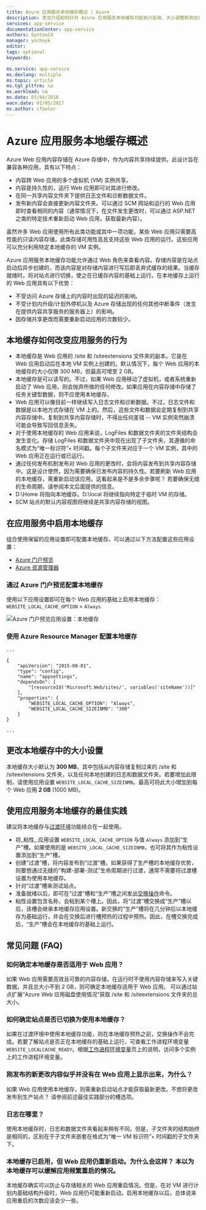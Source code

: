 ```yaml
---
title: Azure 应用服务本地缓存概述 | Azure
description: 本文介绍如何针对 Azure 应用服务本地缓存功能执行启用、大小调整和状态查询操作。
services: app-service
documentationCenter: app-service
authors: SyntaxC4
manager: yochayk
editor: 
tags: optional
keywords: 

ms.service: app-service
ms.devlang: multiple
ms.topic: article
ms.tgt_pltfrm: na
ms.workload: na
ms.date: 03/04/2016
wacn.date: 01/05/2017
ms.author: cfowler
---
```


# Azure 应用服务本地缓存概述

Azure Web 应用内容存储在 Azure 存储中，作为内容共享持续提供。此设计旨在兼容各种应用，具有以下特点：

* 内容跨 Web 应用的多个虚拟机 (VM) 实例共享。
* 内容是持久性的，运行 Web 应用即可对其进行修改。
* 在同一共享内容文件夹下提供日志文件和诊断数据文件。
* 发布新内容会直接更新内容文件夹。可以通过 SCM 网站和运行的 Web 应用即时查看相同的内容（通常情况下，在文件发生更改时，可以通过 ASP.NET 之类的特定技术重新启动 Web 应用，获取最新内容）。

虽然许多 Web 应用使用所有此类功能或其中一项功能，某些 Web 应用只需要高性能的只读内容存储，此类存储可用性高且支持这些 Web 应用的运行。这些应用可以充分利用特定本地缓存的 VM 实例。

Azure 应用服务本地缓存功能允许通过 Web 角色来查看内容。存储内容是在站点启动后异步创建的，而该内容是对存储内容进行写后即丢弃式缓存的结果。当缓存就绪时，将对站点进行切换，使之在已缓存内容的基础上运行。在本地缓存上运行的 Web 应用具有以下优势：

* 不受访问 Azure 存储上的内容时出现的延迟的影响。
* 不受计划内升级/计划外停机以及 Azure 存储出现的任何其他中断事件（发生在提供内容共享服务的服务器上）的影响。
* 因存储共享更改而需要重新启动应用的次数较少。

## 本地缓存如何改变应用服务的行为

* 本地缓存是 Web 应用的 /site 和 /siteextensions 文件夹的副本。它是在 Web 应用启动后在本地 VM 实例上创建的。默认情况下，每个 Web 应用的本地缓存的大小仅限 300 MB，但最高可增至 2 GB。
* 本地缓存是可以读写的。不过，如果 Web 应用移动了虚拟机，或者系统重新启动了 Web 应用，则会抛弃所做的任何修改。如果应用在内容存储中存储了任务关键型数据，则不应使用本地缓存。
* Web 应用可以像目前一样继续写入日志文件和诊断数据。不过，日志文件和数据是以本地方式存储在 VM 上的。然后，这些文件和数据会定期复制到共享内容存储中。复制到共享内容存储时，不得出任何差错 -- VM 实例突然崩溃可能会导致写回信息丢失。
* 对于使用本地缓存的 Web 应用来说，LogFiles 和数据文件夹的文件夹结构会发生变化。存储 LogFiles 和数据文件夹中现在出现了子文件夹，其遵循的命名模式为“唯一标识符”+ 时间戳。每个子文件夹对应于一个 VM 实例，其中的 Web 应用正在运行或已运行。
* 通过任何发布机制发布对 Web 应用的更改时，会将内容发布到共享内容存储中。这是设计使然，因为需要确保已发布内容的持久性。若要刷新 Web 应用的本地缓存，需重新启动该应用。这看起来是不是多余步骤呢？ 若要确保无缝的生命周期，请参阅本文后面提供的信息。
* D:\\Home 将指向本地缓存。D:\\local 将继续指向特定于临时 VM 的存储。
* SCM 站点的默认内容视图将继续是共享内容存储的视图。

## 在应用服务中启用本地缓存

组合使用保留的应用设置即可配置本地缓存。可以通过以下方法配置这些应用设置：

* [Azure 门户预览](#Configure-Local-Cache-Portal)
* [Azure 资源管理器](#Configure-Local-Cache-ARM)

### 通过 Azure 门户预览配置本地缓存
<a name="Configure-Local-Cache-Portal"></a>

使用以下应用设置即可在每个 Web 应用的基础上启用本地缓存：`WEBSITE_LOCAL_CACHE_OPTION` = `Always`

![Azure 门户预览应用设置：本地缓存](./media/app-service-local-cache/app-service-local-cache-configure-portal.png)

### 使用 Azure Resource Manager 配置本地缓存
<a name="Configure-Local-Cache-ARM"></a>

    ...

    {
        "apiVersion": "2015-08-01",
        "type": "config",
        "name": "appsettings",
        "dependsOn": [
            "[resourceId('Microsoft.Web/sites/', variables('siteName'))]"
        ],
        "properties": {
            "WEBSITE_LOCAL_CACHE_OPTION": "Always",
            "WEBSITE_LOCAL_CACHE_SIZEINMB": "300"
        }
    }

    ...

## 更改本地缓存中的大小设置

本地缓存大小默认为 **300 MB**，其中包括从内容存储复制过来的 /site 和 /siteextensions 文件夹，以及任何本地创建的日志和数据文件夹。若要增加此限制，请使用应用设置 `WEBSITE_LOCAL_CACHE_SIZEINMB`。最高可将此大小增加到每个 Web 应用 **2 GB** (1000 MB)。

## 使用应用服务本地缓存的最佳实践

建议将本地缓存与[过渡环境](../app-service-web/web-sites-staged-publishing.md)功能结合在一起使用。

* 将_粘性_ 应用设置 `WEBSITE_LOCAL_CACHE_OPTION` 与值 `Always` 添加到“生产”槽。如果使用的是 `WEBSITE_LOCAL_CACHE_SIZEINMB`，也可将其作为粘性设置添加到“生产”槽。
* 创建“过渡”槽，将内容发布到“过渡”槽。如果获得了生产槽的本地缓存优势，则要想通过无缝的“构建-部署-测试”生命周期进行过渡，通常不需要将过渡槽设置为使用本地缓存。
* 针对“过渡”槽来测试站点。
* 准备就绪以后，即可在“过渡”槽和“生产”槽之间发出[交换操作](../app-service-web/web-sites-staged-publishing.md#Swap)命令。
* 粘性设置包含名称，会粘到某个槽上。因此，将“过渡”槽交换成“生产”槽以后，该槽会继承本地缓存应用设置。新交换的“生产”槽将在几分钟后以本地缓存为基础运行，并会在交换后进行槽预热的过程中预热。因此，在槽交换完成后，“生产”槽会在本地缓存的基础上运行。

## 常见问题 (FAQ)

### 如何确定本地缓存是否适用于 Web 应用？

如果 Web 应用需要高效且可靠的内容存储，在运行时不使用内容存储来写入关键数据，并且总大小不到 2 GB，则可确定本地缓存适用于 Web 应用。 可以通过站点扩展“Azure Web 应用磁盘使用情况”获取 /site 和 /siteextensions 文件夹的总大小。

### 如何确定站点是否已切换为使用本地缓存？

如果在过渡环境中使用本地缓存功能，则在本地缓存预热之前，交换操作不会完成。若要了解站点是否正在本地缓存的基础上运行，可查看工作进程环境变量 `WEBSITE_LOCALCACHE_READY`。根据[工作进程环境变量](https://github.com/projectkudu/kudu/wiki/Process-Threads-list-and-minidump-gcdump-diagsession#process-environment-variable)页上的说明，访问多个实例上的工作进程环境变量。

### 刚发布的新更改内容似乎并没有在 Web 应用上显示出来，为什么？

如果 Web 应用使用本地缓存，则需重新启动站点才能获取最新更改。不想将更改发布到生产站点？ 请参阅前述最佳实践部分的槽选项。

### 日志在哪里？

使用本地缓存时，日志和数据文件夹看起来稍有不同。但是，子文件夹的结构始终是相同的，区别在于子文件夹嵌套在格式为“唯一 VM 标识符”+ 时间戳的子文件夹下。

### 本地缓存已启用，但 Web 应用仍重新启动。为什么会这样？ 本以为本地缓存可以缓解应用频繁重启的情况。

本地缓存确实可以防止与存储相关的 Web 应用重启情况。但是，在对 VM 进行计划内基础结构升级时，Web 应用仍可能重新启动。启用本地缓存以后，总体说来应用重启的次数应该会少一些。

<!---HONumber=Mooncake_0919_2016-->
